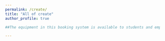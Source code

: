```yaml
---
permalink: /create/
title: "All of create"
author_profile: true

##The equipment in this booking system is available to students and employees from The Department of Architecture, Design, and Media Technology (CREATE)

---
```

